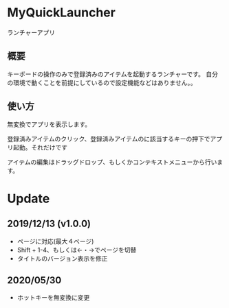 # MyQuickLauncher
ランチャーアプリ


## 概要
キーボードの操作のみで登録済みのアイテムを起動するランチャーです。
自分の環境で動くことを前提にしているので設定機能などはありません。。

## 使い方
無変換でアプリを表示します。

登録済みアイテムのクリック、登録済みアイテムのに該当するキーの押下でアプリ起動。それだけです

アイテムの編集はドラッグドロップ、もしくかコンテキストメニューから行います。

# Update
## 2019/12/13 (v1.0.0)
* ページに対応(最大４ベージ)
* Shift + 1-4、もしくは←・→でページを切替
* タイトルのバージョン表示を修正

## 2020/05/30
* ホットキーを無変換に変更